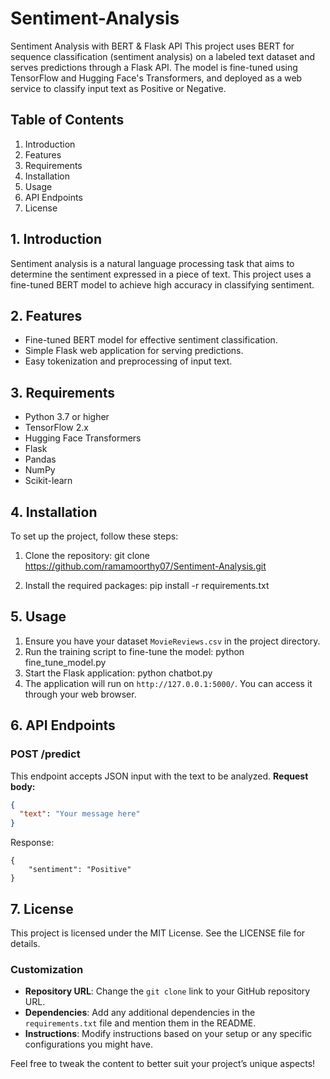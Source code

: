 # Sentiment-Analysis
Sentiment Analysis with BERT &amp; Flask API This project uses BERT for sequence classification (sentiment analysis) on a labeled text dataset and serves predictions through a Flask API. The model is fine-tuned using TensorFlow and Hugging Face's Transformers, and deployed as a web service to classify input text as Positive or Negative.

## Table of Contents
1. Introduction
2. Features
3. Requirements
4. Installation
5. Usage
6. API Endpoints
7. License

## 1. Introduction
Sentiment analysis is a natural language processing task that aims to determine the sentiment expressed in a piece of text. This project uses a fine-tuned BERT model to achieve high accuracy in classifying sentiment.

## 2. Features
- Fine-tuned BERT model for effective sentiment classification.
- Simple Flask web application for serving predictions.
- Easy tokenization and preprocessing of input text.

## 3. Requirements
- Python 3.7 or higher
- TensorFlow 2.x
- Hugging Face Transformers
- Flask
- Pandas
- NumPy
- Scikit-learn

## 4. Installation
To set up the project, follow these steps:

1. Clone the repository:
git clone https://github.com/ramamoorthy07/Sentiment-Analysis.git


2. Install the required packages:
pip install -r requirements.txt


## 5. Usage
1. Ensure you have your dataset `MovieReviews.csv` in the project directory.
2. Run the training script to fine-tune the model: python fine_tune_model.py
3. Start the Flask application: python chatbot.py
4. The application will run on `http://127.0.0.1:5000/`. You can access it through your web browser.

## 6. API Endpoints
### POST /predict
This endpoint accepts JSON input with the text to be analyzed.
**Request body:**
```json
{
  "text": "Your message here"
}
```
Response:
```
{
    "sentiment": "Positive"
}
```
## 7. License
This project is licensed under the MIT License. See the LICENSE file for details.
### Customization
- **Repository URL**: Change the `git clone` link to your GitHub repository URL.
- **Dependencies**: Add any additional dependencies in the `requirements.txt` file and mention them in the README.
- **Instructions**: Modify instructions based on your setup or any specific configurations you might have.

Feel free to tweak the content to better suit your project’s unique aspects!

